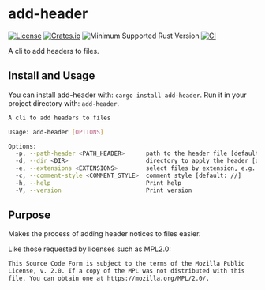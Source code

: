 # add-header

[![License](https://img.shields.io/badge/license-MPL2.0-blue.svg)](https://www.mozilla.org/en-US/MPL/2.0/)
[![Crates.io](https://img.shields.io/crates/v/add-header.svg)](https://crates.io/crates/add-header)
![Minimum Supported Rust Version](https://img.shields.io/badge/rustc-1.65+-red)
[![CI](https://github.com/ameknite/add-header/workflows/CI/badge.svg)](https://github.com/ameknite/add-header/actions?workflow=CI)

A cli to add headers to files.

## Install and Usage

You can install add-header with: `cargo install add-header`.
Run it in your project directory with: `add-header`.

```bash
A cli to add headers to files

Usage: add-header [OPTIONS]

Options:
  -p, --path-header <PATH_HEADER>      path to the header file [default: ./NOTICE]
  -d, --dir <DIR>                      directory to apply the header [default: .]
  -e, --extensions <EXTENSIONS>        select files by extension, e.g. rs,js,kt [default: rs]
  -c, --comment-style <COMMENT_STYLE>  comment style [default: //]
  -h, --help                           Print help
  -V, --version                        Print version
```

## Purpose

Makes the process of adding header notices to files easier.

Like those requested by licenses such as MPL2.0:

```txt
This Source Code Form is subject to the terms of the Mozilla Public
License, v. 2.0. If a copy of the MPL was not distributed with this
file, You can obtain one at https://mozilla.org/MPL/2.0/.
```
